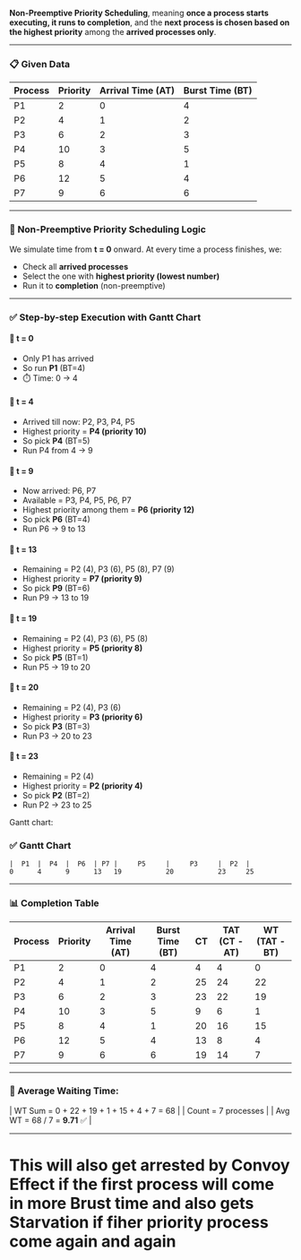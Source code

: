 **Non-Preemptive Priority Scheduling**, meaning **once a process starts executing, it runs to completion**, and the **next process is chosen based on the highest priority** among the **arrived processes only**.

---

### 📋 Given Data

| Process | Priority | Arrival Time (AT) | Burst Time (BT) |
| ------- | -------- | ----------------- | --------------- |
| P1      | 2        | 0                 | 4               |
| P2      | 4        | 1                 | 2               |
| P3      | 6        | 2                 | 3               |
| P4      | 10       | 3                 | 5               |
| P5      | 8        | 4                 | 1               |
| P6      | 12       | 5                 | 4               |
| P7      | 9        | 6                 | 6               |


---

### 🧠 Non-Preemptive Priority Scheduling Logic

We simulate time from **t = 0** onward. At every time a process finishes, we:

* Check all **arrived processes**
* Select the one with **highest priority (lowest number)**
* Run it to **completion** (non-preemptive)

---

### ✅ Step-by-step Execution with Gantt Chart

#### 🔹 t = 0

* Only P1 has arrived
* So run **P1** (BT=4)
* ⏱️ Time: 0 → 4

#### 🔹 t = 4

* Arrived till now: P2, P3, P4, P5
* Highest priority = **P4 (priority 10)**
* So pick **P4** (BT=5)
* Run P4 from 4 → 9

#### 🔹 t = 9

* Now arrived: P6, P7
* Available = P3, P4, P5, P6, P7
* Highest priority among them = **P6 (priority 12)**
* So pick **P6** (BT=4)
* Run P6 → 9 to 13

#### 🔹 t = 13

* Remaining = P2 (4), P3 (6), P5 (8), P7 (9)
* Highest priority = **P7 (priority 9)**
* So pick **P9** (BT=6)
* Run P9 → 13 to 19

#### 🔹 t = 19

* Remaining = P2 (4), P3 (6), P5 (8)
* Highest priority = **P5 (priority 8)**
* So pick **P5** (BT=1)
* Run P5 → 19 to 20

#### 🔹 t = 20

* Remaining = P2 (4), P3 (6)
* Highest priority = **P3 (priority 6)**
* So pick **P3** (BT=3)
* Run P3 → 20 to 23

#### 🔹 t = 23

* Remaining = P2 (4)
* Highest priority = **P2 (priority 4)**
* So pick **P2** (BT=2)
* Run P2 → 23 to 25


Gantt chart:

### ✅ Gantt Chart

```
|  P1  |  P4  |  P6  | P7 |     P5     |     P3     |  P2  |
0      4      9      13   19           20           23     25
```


---

### 📊 Completion Table



| Process | Priority | Arrival Time (AT) | Burst Time (BT) | CT | TAT (CT - AT) | WT (TAT - BT) |
| ------- | -------- | ----------------- | --------------- | -- | ------------- | ------------- |
| P1      | 2        | 0                 | 4               | 4  | 4             | 0             |
| P2      | 4        | 1                 | 2               | 25 | 24            | 22            |
| P3      | 6        | 2                 | 3               | 23 | 22            | 19            |
| P4      | 10       | 3                 | 5               | 9  | 6             | 1             |
| P5      | 8        | 4                 | 1               | 20 | 16            | 15            |
| P6      | 12       | 5                 | 4               | 13 | 8             | 4             |
| P7      | 9        | 6                 | 6               | 19 | 14            | 7             |

---

### 🧮 Average Waiting Time:


\| WT Sum = 0 + 22 + 19 + 1 + 15 + 4 + 7 = 68 |
\| Count = 7 processes |
\| Avg WT = 68 / 7 = **9.71** ✅ |

---

# This will also get arrested by Convoy Effect if the first process will come in more Brust time and also gets Starvation if fiher priority process come again and again